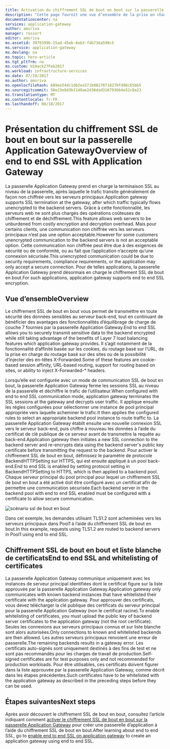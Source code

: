 ```yaml
---
title: Activation du chiffrement SSL de bout en bout sur la passerelle Azure Application Gateway | Microsoft Docs
description: "Cette page fournit une vue d’ensemble de la prise en charge du chiffrement SSL de bout en bout pour la passerelle Application Gateway."
documentationcenter: na
services: application-gateway
author: amsriva
manager: rossort
editor: amsriva
ms.assetid: 3976399b-25ad-45eb-8eb3-fdb736a598c5
ms.service: application-gateway
ms.devlang: na
ms.topic: hero-article
ms.tgt_pltfrm: na
ms.custom: H1Hack27Feb2017
ms.workload: infrastructure-services
ms.date: 07/19/2017
ms.author: amsriva
ms.openlocfilehash: 689ee54dc1db2ea371b08270718278fd98c65bb5
ms.sourcegitcommit: 50e23e8d3b1148ae2d36dad3167936b4e52c8a23
ms.translationtype: MT
ms.contentlocale: fr-FR
ms.lasthandoff: 08/18/2017
---
```

# <a name="overview-of-end-to-end-ssl-with-application-gateway"></a><span data-ttu-id="b94e2-103">Présentation du chiffrement SSL de bout en bout sur la passerelle Application Gateway</span><span class="sxs-lookup"><span data-stu-id="b94e2-103">Overview of end to end SSL with Application Gateway</span></span>

<span data-ttu-id="b94e2-104">La passerelle Application Gateway prend en charge la terminaison SSL au niveau de la passerelle, après laquelle le trafic transite généralement de façon non chiffrée vers les serveurs principaux.</span><span class="sxs-lookup"><span data-stu-id="b94e2-104">Application gateway supports SSL termination at the gateway, after which traffic typically flows unencrypted to the backend servers.</span></span> <span data-ttu-id="b94e2-105">Grâce à cette fonctionnalité, les serveurs web ne sont plus chargés des opérations coûteuses de chiffrement et de déchiffrement.</span><span class="sxs-lookup"><span data-stu-id="b94e2-105">This feature allows web servers to be unburdened from costly encryption and decryption overhead.</span></span> <span data-ttu-id="b94e2-106">Mais pour certains clients, une communication non chiffrée vers les serveurs principaux n’est pas une option acceptable.</span><span class="sxs-lookup"><span data-stu-id="b94e2-106">However for some customers unencrypted communication to the backend servers is not an acceptable option.</span></span> <span data-ttu-id="b94e2-107">Cette communication non chiffrée peut être due à des exigences de sécurité ou de conformité, ou au fait que l’application n’accepte qu’une connexion sécurisée.</span><span class="sxs-lookup"><span data-stu-id="b94e2-107">This unencrypted communication could be due to security requirements, compliance requirements, or the application may only accept a secure connection.</span></span> <span data-ttu-id="b94e2-108">Pour de telles applications, la passerelle Application Gateway prend désormais en charge le chiffrement SSL de bout en bout.</span><span class="sxs-lookup"><span data-stu-id="b94e2-108">For such applications, application gateway supports end to end SSL encryption.</span></span>

## <a name="overview"></a><span data-ttu-id="b94e2-109">Vue d’ensemble</span><span class="sxs-lookup"><span data-stu-id="b94e2-109">Overview</span></span>

<span data-ttu-id="b94e2-110">Le chiffrement SSL de bout en bout vous permet de transmettre en toute sécurité des données sensibles au serveur back-end, tout en continuant de bénéficier des avantages des fonctionnalités d’équilibrage de charge de couche 7 fournies par la passerelle Application Gateway.</span><span class="sxs-lookup"><span data-stu-id="b94e2-110">End to end SSL allows you to securely transmit sensitive data to the backend encrypted while still taking advantage of the benefits of Layer 7 load balancing features which application gateway provides.</span></span> <span data-ttu-id="b94e2-111">Il s’agit notamment de la fonctionnalité d’affinité basée sur les cookies, du routage basé sur l’URL, de la prise en charge du routage basé sur des sites ou de la possibilité d’injecter des en-têtes X-Forwarded.</span><span class="sxs-lookup"><span data-stu-id="b94e2-111">Some of these features are cookie-based session affinity, URL-based routing, support for routing based on sites, or ability to inject X-Forwarded-* headers.</span></span>

<span data-ttu-id="b94e2-112">Lorsqu’elle est configurée avec un mode de communication SSL de bout en bout, la passerelle Application Gateway ferme les sessions SSL au niveau de la passerelle et déchiffre le trafic de l’utilisateur.</span><span class="sxs-lookup"><span data-stu-id="b94e2-112">When configured with end to end SSL communication mode, application gateway terminates the SSL sessions at the gateway and decrypts user traffic.</span></span> <span data-ttu-id="b94e2-113">Il applique ensuite les règles configurées pour sélectionner une instance de pool principal appropriée vers laquelle acheminer le trafic.</span><span class="sxs-lookup"><span data-stu-id="b94e2-113">It then applies the configured rules to select an appropriate backend pool instance to route traffic to.</span></span> <span data-ttu-id="b94e2-114">La passerelle Application Gateway établit ensuite une nouvelle connexion SSL vers le serveur back-end, puis chiffre à nouveau les données à l’aide du certificat de clé publique de ce serveur avant de transmettre la requête au back-end.</span><span class="sxs-lookup"><span data-stu-id="b94e2-114">Application gateway then initiates a new SSL connection to the backend server and re-encrypts data using the backend server's public key certificate before transmitting the request to the backend.</span></span> <span data-ttu-id="b94e2-115">Pour activer le chiffrement SSL de bout en bout, définissez le paramètre de protocole BackendHTTPSetting sur HTTPS, qui est ensuite appliqué à un pool back-end.</span><span class="sxs-lookup"><span data-stu-id="b94e2-115">End to end SSL is enabled by setting protocol setting in BackendHTTPSetting to HTTPS, which is then applied to a backend pool.</span></span> <span data-ttu-id="b94e2-116">Chaque serveur principal du pool principal pour lequel un chiffrement SSL de bout en bout a été activé doit être configuré avec un certificat afin de permettre une communication sécurisée.</span><span class="sxs-lookup"><span data-stu-id="b94e2-116">Each backend server in the backend pool with end to end SSL enabled must be configured with a certificate to allow secure communication.</span></span>

![scénario ssl de bout en bout][1]

<span data-ttu-id="b94e2-118">Dans cet exemple, les demandes utilisant TLS1.2 sont acheminées vers les serveurs principaux dans Pool1 à l’aide du chiffrement SSL de bout en bout.</span><span class="sxs-lookup"><span data-stu-id="b94e2-118">In this example, requests using TLS1.2 are routed to backend servers in Pool1 using end to end SSL.</span></span>

## <a name="end-to-end-ssl-and-whitelisting-of-certificates"></a><span data-ttu-id="b94e2-119">Chiffrement SSL de bout en bout et liste blanche de certificats</span><span class="sxs-lookup"><span data-stu-id="b94e2-119">End to end SSL and whitelisting of certificates</span></span>

<span data-ttu-id="b94e2-120">La passerelle Application Gateway communique uniquement avec les instances de serveur principal identifiées dont le certificat figure sur la liste approuvée par la passerelle Application Gateway.</span><span class="sxs-lookup"><span data-stu-id="b94e2-120">Application gateway only communicates with known backend instances that have whitelisted their certificate with the application gateway.</span></span> <span data-ttu-id="b94e2-121">Pour approuver des certificats, vous devez télécharger la clé publique des certificats du serveur principal pour la passerelle Application Gateway (non le certificat racine).</span><span class="sxs-lookup"><span data-stu-id="b94e2-121">To enable whitelisting of certificates, you must upload the public key of backend server certificates to the application gateway (not the root certificate).</span></span> <span data-ttu-id="b94e2-122">Seules les connexions aux serveurs principaux connus et sur liste blanche sont alors autorisées.</span><span class="sxs-lookup"><span data-stu-id="b94e2-122">Only connections to known and whitelisted backends are then allowed.</span></span> <span data-ttu-id="b94e2-123">Les autres serveurs principaux renvoient une erreur de passerelle.</span><span class="sxs-lookup"><span data-stu-id="b94e2-123">The remaining backends results in a gateway error.</span></span> <span data-ttu-id="b94e2-124">Les certificats auto-signés sont uniquement destinés à des fins de test et ne sont pas recommandés pour les charges de travail de production.</span><span class="sxs-lookup"><span data-stu-id="b94e2-124">Self-signed certificates are for test purposes only and not recommended for production workloads.</span></span> <span data-ttu-id="b94e2-125">Pour être utilisables, ces certificats doivent figurer dans la liste approuvée par la passerelle Application Gateway, comme décrit dans les étapes précédentes.</span><span class="sxs-lookup"><span data-stu-id="b94e2-125">Such certificates have to be whitelisted with the application gateway as described in the preceding steps before they can be used.</span></span>

## <a name="next-steps"></a><span data-ttu-id="b94e2-126">Étapes suivantes</span><span class="sxs-lookup"><span data-stu-id="b94e2-126">Next steps</span></span>

<span data-ttu-id="b94e2-127">Après avoir découvert le chiffrement SSL de bout en bout, consultez l’article indiquant comment [activer le chiffrement SSL de bout en bout sur la passerelle Application Gateway](application-gateway-end-to-end-ssl-powershell.md) pour créer une passerelle d’application à l’aide du chiffrement SSL de bout en bout.</span><span class="sxs-lookup"><span data-stu-id="b94e2-127">After learning about end to end SSL, go to [enable end to end SSL on application gateway](application-gateway-end-to-end-ssl-powershell.md) to create an application gateway using end to end SSL.</span></span>

<!--Image references-->

[1]: ./media/application-gateway-backend-ssl/scenario.png
